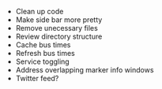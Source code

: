 - Clean up code
- Make side bar more pretty
- Remove unecessary files
- Review directory structure
- Cache bus times
- Refresh bus times
- Service toggling
- Address overlapping marker info windows
- Twitter feed?